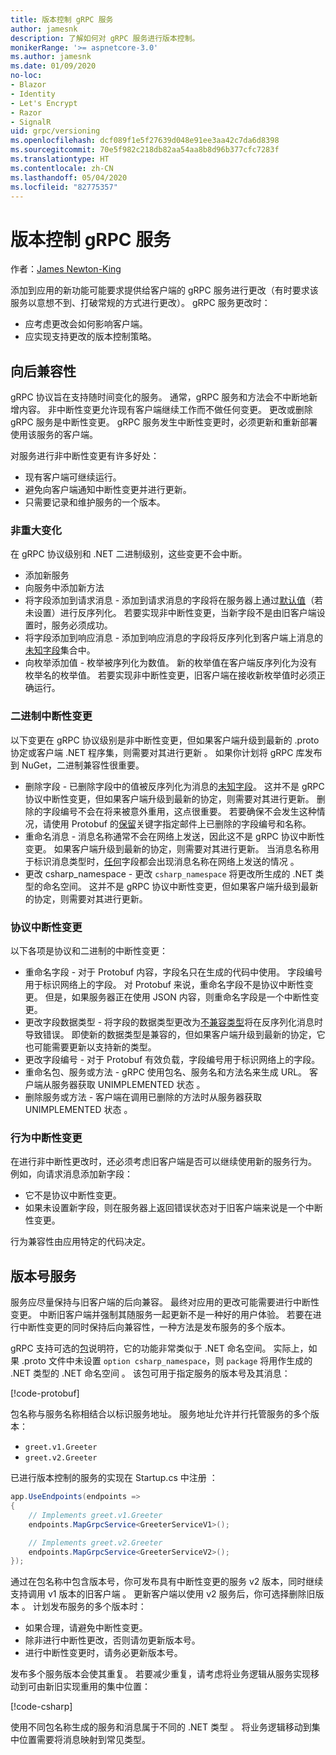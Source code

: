 ```yaml
---
title: 版本控制 gRPC 服务
author: jamesnk
description: 了解如何对 gRPC 服务进行版本控制。
monikerRange: '>= aspnetcore-3.0'
ms.author: jamesnk
ms.date: 01/09/2020
no-loc:
- Blazor
- Identity
- Let's Encrypt
- Razor
- SignalR
uid: grpc/versioning
ms.openlocfilehash: dcf089f1e5f27639d048e91ee3aa42c7da6d8398
ms.sourcegitcommit: 70e5f982c218db82aa54aa8b8d96b377cfc7283f
ms.translationtype: HT
ms.contentlocale: zh-CN
ms.lasthandoff: 05/04/2020
ms.locfileid: "82775357"
---
```

# <a name="versioning-grpc-services"></a>版本控制 gRPC 服务

作者：[James Newton-King](https://twitter.com/jamesnk)

添加到应用的新功能可能要求提供给客户端的 gRPC 服务进行更改（有时要求该服务以意想不到、打破常规的方式进行更改）。 gRPC 服务更改时：

* 应考虑更改会如何影响客户端。
* 应实现支持更改的版本控制策略。

## <a name="backwards-compatibility"></a>向后兼容性

gRPC 协议旨在支持随时间变化的服务。 通常，gRPC 服务和方法会不中断地新增内容。 非中断性变更允许现有客户端继续工作而不做任何变更。 更改或删除 gRPC 服务是中断性变更。 gRPC 服务发生中断性变更时，必须更新和重新部署使用该服务的客户端。

对服务进行非中断性变更有许多好处：

* 现有客户端可继续运行。
* 避免向客户端通知中断性变更并进行更新。
* 只需要记录和维护服务的一个版本。

### <a name="non-breaking-changes"></a>非重大变化

在 gRPC 协议级别和 .NET 二进制级别，这些变更不会中断。

* 添加新服务 
* 向服务中添加新方法 
* 将字段添加到请求消息  - 添加到请求消息的字段将在服务器上通过[默认值](https://developers.google.com/protocol-buffers/docs/proto3#default)（若未设置）进行反序列化。 若要实现非中断性变更，当新字段不是由旧客户端设置时，服务必须成功。
* 将字段添加到响应消息  - 添加到响应消息的字段将反序列化到客户端上消息的[未知字段](https://developers.google.com/protocol-buffers/docs/proto3#unknowns)集合中。
* 向枚举添加值  - 枚举被序列化为数值。 新的枚举值在客户端反序列化为没有枚举名的枚举值。 若要实现非中断性变更，旧客户端在接收新枚举值时必须正确运行。

### <a name="binary-breaking-changes"></a>二进制中断性变更

以下变更在 gRPC 协议级别是非中断性变更，但如果客户端升级到最新的 .proto 协定或客户端 .NET 程序集，则需要对其进行更新  。 如果你计划将 gRPC 库发布到 NuGet，二进制兼容性很重要。

* 删除字段  - 已删除字段中的值被反序列化为消息的[未知字段](https://developers.google.com/protocol-buffers/docs/proto3#unknowns)。 这并不是 gRPC 协议中断性变更，但如果客户端升级到最新的协定，则需要对其进行更新。 删除的字段编号不会在将来被意外重用，这点很重要。 若要确保不会发生这种情况，请使用 Protobuf 的[保留](https://developers.google.com/protocol-buffers/docs/proto3#reserved)关键字指定邮件上已删除的字段编号和名称。
* 重命名消息  - 消息名称通常不会在网络上发送，因此这不是 gRPC 协议中断性变更。 如果客户端升级到最新的协定，则需要对其进行更新。 当消息名称用于标识消息类型时，[任何](https://developers.google.com/protocol-buffers/docs/proto3#any)字段都会出现消息名称在网络上发送的情况  。
* 更改 csharp_namespace  - 更改 `csharp_namespace` 将更改所生成的 .NET 类型的命名空间。 这并不是 gRPC 协议中断性变更，但如果客户端升级到最新的协定，则需要对其进行更新。

### <a name="protocol-breaking-changes"></a>协议中断性变更

以下各项是协议和二进制的中断性变更：

* 重命名字段  - 对于 Protobuf 内容，字段名只在生成的代码中使用。 字段编号用于标识网络上的字段。 对 Protobuf 来说，重命名字段不是协议中断性变更。 但是，如果服务器正在使用 JSON 内容，则重命名字段是一个中断性变更。
* 更改字段数据类型  - 将字段的数据类型更改为[不兼容类型](https://developers.google.com/protocol-buffers/docs/proto3#updating)将在反序列化消息时导致错误。 即使新的数据类型是兼容的，但如果客户端升级到最新的协定，它也可能需要更新以支持新的类型。
* 更改字段编号  - 对于 Protobuf 有效负载，字段编号用于标识网络上的字段。
* 重命名包、服务或方法  - gRPC 使用包名、服务名和方法名来生成 URL。 客户端从服务器获取 UNIMPLEMENTED 状态  。
* 删除服务或方法  - 客户端在调用已删除的方法时从服务器获取 UNIMPLEMENTED 状态  。

### <a name="behavior-breaking-changes"></a>行为中断性变更

在进行非中断性更改时，还必须考虑旧客户端是否可以继续使用新的服务行为。 例如，向请求消息添加新字段：

* 它不是协议中断性变更。
* 如果未设置新字段，则在服务器上返回错误状态对于旧客户端来说是一个中断性变更。

行为兼容性由应用特定的代码决定。

## <a name="version-number-services"></a>版本号服务

服务应尽量保持与旧客户端的后向兼容。 最终对应用的更改可能需要进行中断性变更。 中断旧客户端并强制其随服务一起更新不是一种好的用户体验。 若要在进行中断性变更的同时保持后向兼容性，一种方法是发布服务的多个版本。

gRPC 支持可选的[包](https://developers.google.com/protocol-buffers/docs/proto3#packages)说明符，它的功能非常类似于 .NET 命名空间。 实际上，如果 .proto 文件中未设置 `option csharp_namespace`，则 `package` 将用作生成的 .NET 类型的 .NET 命名空间  。 该包可用于指定服务的版本号及其消息：

[!code-protobuf[](versioning/sample/greet.v1.proto?highlight=3)]

包名称与服务名称相结合以标识服务地址。 服务地址允许并行托管服务的多个版本：

* `greet.v1.Greeter`
* `greet.v2.Greeter`

已进行版本控制的服务的实现在 Startup.cs 中注册  ：

```csharp
app.UseEndpoints(endpoints =>
{
    // Implements greet.v1.Greeter
    endpoints.MapGrpcService<GreeterServiceV1>();

    // Implements greet.v2.Greeter
    endpoints.MapGrpcService<GreeterServiceV2>();
});
```

通过在包名称中包含版本号，你可发布具有中断性变更的服务 v2 版本，同时继续支持调用 v1 版本的旧客户端   。 更新客户端以使用 v2 服务后，你可选择删除旧版本  。 计划发布服务的多个版本时：

* 如果合理，请避免中断性变更。
* 除非进行中断性更改，否则请勿更新版本号。
* 进行中断性变更时，请务必更新版本号。

发布多个服务版本会使其重复。 若要减少重复，请考虑将业务逻辑从服务实现移动到可由新旧实现重用的集中位置：

[!code-csharp[](versioning/sample/GreeterServiceV1.cs?highlight=10,19)]

使用不同包名称生成的服务和消息属于不同的 .NET 类型  。 将业务逻辑移动到集中位置需要将消息映射到常见类型。
